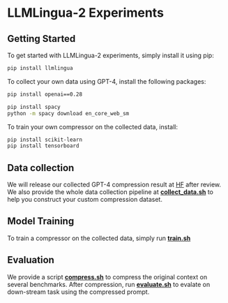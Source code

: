 # LLMLingua-2 Experiments

## Getting Started

To get started with LLMLingua-2 experiments, simply install it using pip:

```bash
pip install llmlingua
```

To collect your own data using GPT-4, install the following packages:
```bash
pip install openai==0.28

pip install spacy
python -m spacy download en_core_web_sm
```

To train your own compressor on the collected data, install:
```bash
pip install scikit-learn
pip install tensorboard
```

## Data collection

We will release our collected GPT-4 compression result at [HF](https://huggingface.co/datasets/microsoft/LLMLingua-2-data-MeetingBankComp) after review. We also provide the whole data collection pipeline at [**collect_data.sh**](data_collection/collect_data.sh) to help you construct your custom compression dataset.

## Model Training

To train a compressor on the collected data, simply run [**train.sh**](model_training/train.sh)

## Evaluation

We provide a script [**compress.sh**](evaluation/scripts/compress.sh) to compress the original context on several benchmarks. After compression, run [**evaluate.sh**](evaluation/scripts/evaluate.sh) to evalate on down-stream task using the compressed prompt.
